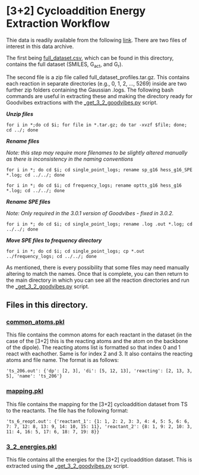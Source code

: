 # [3+2] Cycloaddition Energy Extraction Workflow

Thie data is readily available from the following [link](https://figshare.com/articles/dataset/dipolar_cycloaddition_dataset/21707888). There are two files of interest in this data archive. 

The first being [full_dataset.csv](full_dataset.csv), which can be found in this directory, contains the full dataset (SMILES, G<sub>act</sub>, and G<sub>r</sub>). 

The second file is a zip file called full_dataset_profiles.tar.gz. This contains each reaction in separate directories (e.g., 0, 1, 2, ..., 5269) inside are two further zip folders containing the Gaussian .logs. The following bash commands are useful in extracting these and making the directory ready for Goodvibes extractions with the [_get_3_2_goodvibes.py](../_get_3_2_goodvibes.py) script. 

***Unzip files***
```
for i in *;do cd $i; for file in *.tar.gz; do tar -xvzf $file; done; cd ../; done
```
***Rename files***

*Note: this step may require more filenames to be slightly altered manually as there is inconsistency in the naming conventions*
```
for i in *; do cd $i; cd single_point_logs; rename sp_g16 hess_g16_SPE *.log; cd ../../; done
```
```
for i in *; do cd $i; cd frequency_logs; rename optts_g16 hess_g16 *.log; cd ../../; done
```
***Rename SPE files***

*Note: Only required in the 3.0.1 version of Goodvibes - fixed in 3.0.2.*
```
for i in *; do cd $i; cd single_point_logs; rename .log .out *.log; cd ../../; done
```
***Move SPE files to frequency directory***

```
for i in *; do cd $i; cd single_point_logs; cp *.out ../frequency_logs; cd ../../; done
```

As mentioned, there is every possibility that some files may need manually altering to match the names. Once that is complete, you can then return to the main directory in which you can see all the reaction directories and run the [_get_3_2_goodvibes.py](../_get_3_2_goodvibes.py) script.


## Files in this directory.

### [common_atoms.pkl](common_atoms.pkl)

This file contains the common atoms for each reactant in the dataset (in the case of the [3+2] this is the reacting atoms and the atom on the backbone of the dipole). The reacting atoms list is formatted so that index 0 and 1 react with eachother. Same is for index 2 and 3. It also contains the reacting atoms and file name. The format is as follows:

``` 'ts_206.out': {'dp': [2, 3], 'di': [5, 12, 13], 'reacting': [2, 13, 3, 5], 'name': 'ts_206'} ```

### [mapping.pkl](mapping.pkl)

This file contains the mapping for the [3+2] cycloaddition dataset from TS to the reactants. The file has the following format:

```'ts_6_reopt.out': {'reactant_1': {1: 1, 2: 2, 3: 3, 4: 4, 5: 5, 6: 6, 7: 7, 12: 8, 13: 9, 14: 10, 15: 11}, 'reactant_2': {8: 1, 9: 2, 10: 3, 11: 4, 16: 5, 17: 6, 18: 7, 19: 8}}```

### [3_2_energies.pkl](3_2_energies.pkl)

This file contains all the energies for the [3+2] cycloaddition dataset. This is extracted using the [_get_3_2_goodvibes.py](../_get_3_2_goodvibes.py) script.